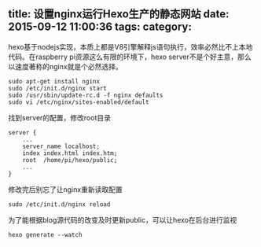 title: 设置nginx运行Hexo生产的静态网站
date: 2015-09-12 11:00:36
tags:
category:
---
hexo基于nodejs实现，本质上都是V8引擎解释js语句执行，效率必然比不上本地代码。在raspberry pi资源这么有限的环境下，hexo server不是个好主意，那么以速度著称的nginx就是个必然选择。
```
sudo apt-get install nginx
sudo /etc/init.d/nginx start
sudo /usr/sbin/update-rc.d -f nginx defaults
sudo vi /etc/nginx/sites-enabled/default
```
找到server的配置，修改root目录
```
server {
    ...
    server_name localhost;
    index index.html index.htm;
    root  /home/pi/hexo/public;
    ...
}
```
修改完后别忘了让nginx重新读取配置
```
sudo /etc/init.d/nginx reload
```
为了能根据blog源代码的改变及时更新public，可以让hexo在后台进行监视
```
hexo generate --watch
```
